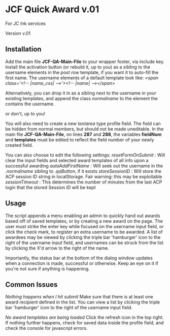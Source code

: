 # JCF Quick Award v.01
For JC Ink services

Version v.01

## Installation
Add the main file **JCF-QA-Main-File** to your wrapper footer, via include key. Install the activation button (or rebuild it, up to you) as a sibling to the username elements in the *post row* template, if you want it to auto-fill the first name. The username elements of a default template look like: *<span class='\<\!-- |name_css| --\>'\>\<\!-- |name| --\>\<\/span>*

Alternatively, you can drop it in as a sibling next to the username in your existing templates, and append the class *normalname* to the element the contains the username.

or don't, up to you!

You will also need to create a new *textarea* type profile field. The field can be hidden from normal members, but should not be made uneditable. In the main file **JCF-QA-Main-File**, on lines **287** and **288**, the variables **fieldNum** and **templates** must be edited to reflect the field number of your newly created field.

You can also choose to edit the following settings:
*resetFormOnSubmit* : Will clear the input fields and selected award templates of all info upon a successful awarding
*autoAddFirstName* : Will seek out the username in the *.normalname* sibling to *.qaButton*, if it exists
*storeSessionID* : Will store the ACP session ID string in localStorage. Fair warning: this may be exploitable
*sessionTimeout* : This determines the number of minutes from the last ACP login that the stored Session ID will be kept

## Usage
The script appends a menu enabling an admin to quickly hand out awards based off of saved templates, or by creating a new award on the page. The user must strike the enter key while focused on the username input field, or click the check mark, to register an extra username to be awarded. A list of awardees may be viewed by clicking the triple bar 'hamburger' icon to the right of the username input field, and usernames can be struck from the list by clicking the X'd arrow to the right of the name.

Importantly, the status bar at the bottom of the dialog window updates when a connection is made, successful or otherwise. Keep an eye on it if you're not sure if anything is happening.

## Common Issues
*Nothing happens when I hit submit*
Make sure that there is at least one award recipient defined in the list. You can view a list by clicking the triple bar 'hamburger' icon to the right of the username input field.

*No award templates are being loaded*
Click the refresh icon in the top right. If nothing further happens, check for saved data inside the profile field, and check the console for javascript errors.
